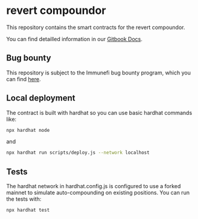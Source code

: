 # revert compoundor

This repository contains the smart contracts for the revert compoundor.

You can find detailled information in our [Gitbook Docs](https://revert-1.gitbook.io/revert/technical-docs/auto-compounder).

## Bug bounty

This repository is subject to the Immunefi bug bounty program, which you can find [here](https://immunefi.com/bounty/revert/).

## Local deployment

The contract is built with hardhat so you can use basic hardhat commands like:

```sh
npx hardhat node
```

and

```sh
npx hardhat run scripts/deploy.js --network localhost
```

## Tests

The hardhat network in hardhat.config.js is configured to use a forked mainnet to simulate auto-compounding on existing positions. You can run the tests with: 

```sh
npx hardhat test
```
